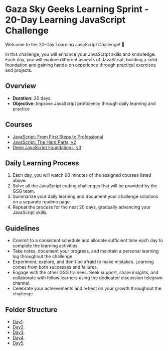 
# Gaza Sky Geeks Learning Sprint - 20-Day Learning JavaScript Challenge

Welcome to the 20-Day Learning JavaScript Challenge! 🚀

In this challenge, you will enhance your JavaScript skills and knowledge. Each day, you will explore different aspects of JavaScript, building a solid foundation and gaining hands-on experience through practical exercises and projects.

## Overview
- **Duration:** 20 days
- **Objective:** Improve JavaScript proficiency through daily learning and practice


## Courses
 - [JavaScript: From First Steps to Professional](https://frontendmasters.com/courses/javascript-first-steps/)
 - [JavaScript: The Hard Parts, v2](https://frontendmasters.com/courses/javascript-hard-parts-v2/)
 - [Deep JavaScript Foundations, v3](https://frontendmasters.com/courses/deep-javascript-v3/)



## Daily Learning Process
1. Each day, you will watch 90 minutes of the assigned courses listed above.
2. Solve all the JavaScript coding challenges that will be provided by the GSG team.
3. Summarize your daily learning and document your challenge solutions on a separate readme page.
4. Repeat the process for the next 20 days, gradually advancing your JavaScript skills.



## Guidelines
- Commit to a consistent schedule and allocate sufficient time each day to complete the learning activities.
- Take notes, document your progress, and maintain a personal learning log throughout the challenge.
- Experiment, explore, and don't be afraid to make mistakes. Learning comes from both successes and failures.
- Engage with the other GSG trainees. Seek support, share insights, and collaborate with fellow learners using the dedicated discussion telegram channel.
- Celebrate your achievements and reflect on your growth throughout the challenge.

## Folder Structure
-  [Day1](https://github.com/AymanAttili/Mastering-JavaScript-in-20-Days/blob/main/Day1.md).
-  [Day2](https://github.com/AymanAttili/Mastering-JavaScript-in-20-Days/blob/main/Day2.md).
-  [Day3](https://github.com/AymanAttili/Mastering-JavaScript-in-20-Days/blob/main/Day3.md).
-  [Day4](https://github.com/AymanAttili/Mastering-JavaScript-in-20-Days/blob/main/Day4.md).
-  [Day5](https://github.com/AymanAttili/Mastering-JavaScript-in-20-Days/blob/main/Day5.md).
